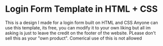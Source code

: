 # Login Form Template in HTML + CSS
This is a design I made for a login form built on HTML and CSS
Anyone can use this template, its free, you can modify it to your own liking but all im asking is just to leave the credit on the footer of the website. PLease don't sell this as your "own product".
Comerical use of this is not allowed
